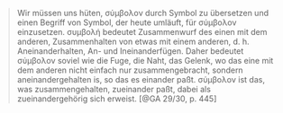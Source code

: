 > Wir müssen uns hüten, σύμβολον durch Symbol zu übersetzen und einen Begriff von Symbol, der heute umläuft, für σύμβολον einzusetzen. συμβολή bedeutet Zusammenwurf des einen mit dem anderen, Zusammenhalten von etwas mit einem anderen, d. h. Aneinanderhalten, An- und Ineinanderfügen. Daher bedeutet σύμβολον soviel wie die Fuge, die Naht, das Gelenk, wo das eine mit dem anderen nicht einfach nur zusammengebracht, sondern aneinandergehalten is, so das es einander paßt. σύμβολον ist das, was zusammengehalten, zueinander paßt, dabei als zueinandergehörig sich erweist. [@GA 29/30, p. 445]
